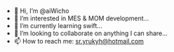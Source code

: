 - 👋 Hi, I’m @aiWicho
- 👀 I’m interested in MES & MOM development...
- 🌱 I’m currently learning swift...
- 💞️ I’m looking to collaborate on anything I can share...
- 📫 How to reach me: sr.yrukyh@hotmail.com

<!---
aiWicho/aiWicho is a ✨ special ✨ repository because its `README.md` (this file) appears on your GitHub profile.
You can click the Preview link to take a look at your changes.
--->
